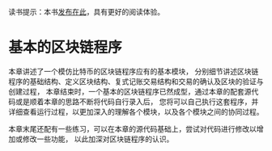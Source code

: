 读书提示：本书[发布在此](https://book.uchaindb.com/)，具有更好的阅读体验。

# 基本的区块链程序

本章讲述了一个模仿比特币的区块链程序应有的基本模块，
分别细节讲述区块链程序的基础结构、定义区块结构、复式记账交易结构和交易的确认及区块的验证与创建过程，
本章结束时，一个基本的区块链程序已然成型，通过本章的配套源代码或是顺着本章的思路不断将代码自行录入后，
您将可以自己执行这套程序，并详细查看运行过程，以更加深入的理解各个模块，以及各个模块之间的协同过程。

本章末尾还配有一些练习，可以在本章的源代码基础上，尝试对代码进行修改以增加或修改一些功能，
以此加深对区块链程序的认识。

